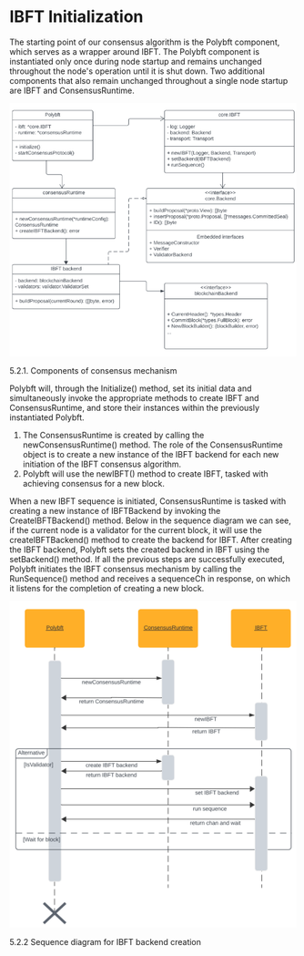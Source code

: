 # IBFT Initialization

The starting point of our consensus algorithm is the Polybft component, which serves as a wrapper around IBFT. The Polybft component is instantiated only once during node startup and remains unchanged throughout the node's operation until it is shut down. Two additional components that also remain unchanged throughout a single node startup are IBFT and ConsensusRuntime.

![](<../../../.gitbook/assets/11 (1).png>)

5.2.1. Components of consensus mechanism

Polybft will, through the Initialize() method, set its initial data and simultaneously invoke the appropriate methods to create IBFT and ConsensusRuntime, and store their instances within the previously instantiated Polybft.

1. The ConsensusRuntime is created by calling the newConsensusRuntime() method. The role of the ConsensusRuntime object is to create a new instance of the IBFT backend for each new initiation of the IBFT consensus algorithm.
2. Polybft will use the newIBFT() method to create IBFT, tasked with achieving consensus for a new block.

When a new IBFT sequence is initiated, ConsensusRuntime is tasked with creating a new instance of IBFTBackend by invoking the CreateIBFTBackend() method. Below in the sequence diagram we can see, if the current node is a validator for the current block, it will use the createIBFTBackend() method to create the backend for IBFT. After creating the IBFT backend, Polybft sets the created backend in IBFT using the setBackend() method. If all the previous steps are successfully executed, Polybft initiates the IBFT consensus mechanism by calling the RunSequence() method and receives a sequenceCh in response, on which it listens for the completion of creating a new block.

![](<../../../.gitbook/assets/12 (1).png>)

5.2.2 Sequence diagram for IBFT backend creation

